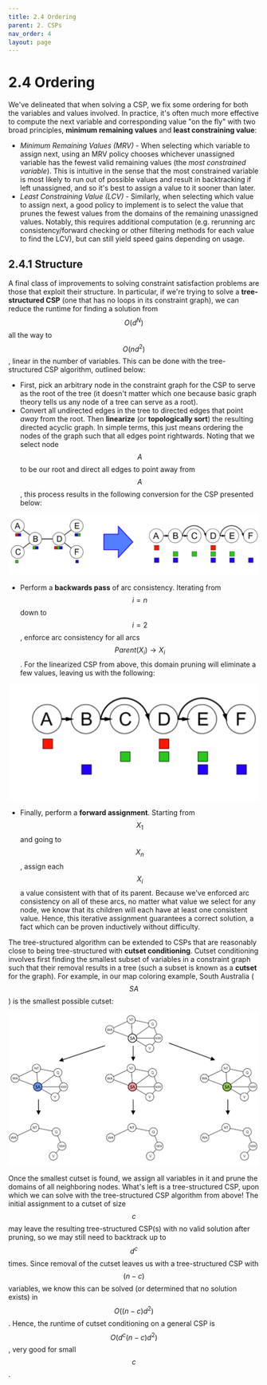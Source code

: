```yaml
---
title: 2.4 Ordering
parent: 2. CSPs
nav_order: 4
layout: page
---
```


# 2.4 Ordering

We've delineated that when solving a CSP, we fix some ordering for both the variables and values involved. In practice, it's often much more effective to compute the next variable and corresponding value "on the fly" with two broad principles, **minimum remaining values** and **least constraining value**:

- *Minimum Remaining Values (MRV)* - When selecting which variable to assign next, using an MRV policy chooses whichever unassigned variable has the fewest valid remaining values (the *most constrained variable*). This is intuitive in the sense that the most constrained variable is most likely to run out of possible values and result in backtracking if left unassigned, and so it's best to assign a value to it sooner than later.
- *Least Constraining Value (LCV)* - Similarly, when selecting which value to assign next, a good policy to implement is to select the value that prunes the fewest values from the domains of the remaining unassigned values. Notably, this requires additional computation (e.g. rerunning arc consistency/forward checking or other filtering methods for each value to find the LCV), but can still yield speed gains depending on usage.

## 2.4.1 Structure

A final class of improvements to solving constraint satisfaction problems are those that exploit their structure. In particular, if we're trying to solve a **tree-structured CSP** (one that has no loops in its constraint graph), we can reduce the runtime for finding a solution from $$ O(d^N) $$ all the way to $$ O(nd^2) $$, linear in the number of variables. This can be done with the tree-structured CSP algorithm, outlined below:

- First, pick an arbitrary node in the constraint graph for the CSP to serve as the root of the tree (it doesn't matter which one because basic graph theory tells us any node of a tree can serve as a root).
- Convert all undirected edges in the tree to directed edges that point *away* from the root. Then **linearize** (or **topologically sort**) the resulting directed acyclic graph. In simple terms, this just means ordering the nodes of the graph such that all edges point rightwards. Noting that we select node $$ A $$ to be our root and direct all edges to point away from $$ A $$, this process results in the following conversion for the CSP presented below:

![Tree-structured CSP](../assets/images/tree-structured-alg.png)

- Perform a **backwards pass** of arc consistency. Iterating from $$ i = n $$ down to $$ i = 2 $$, enforce arc consistency for all arcs $$ Parent(X_i) \longrightarrow X_i $$. For the linearized CSP from above, this domain pruning will eliminate a few values, leaving us with the following:

![Pruned tree](../assets/images/pruned-tree.png)

- Finally, perform a **forward assignment**. Starting from $$ X_1 $$ and going to $$ X_n $$, assign each $$ X_i $$ a value consistent with that of its parent. Because we've enforced arc consistency on all of these arcs, no matter what value we select for any node, we know that its children will each have at least one consistent value. Hence, this iterative assignment guarantees a correct solution, a fact which can be proven inductively without difficulty.

The tree-structured algorithm can be extended to CSPs that are reasonably close to being tree-structured with **cutset conditioning**. Cutset conditioning involves first finding the smallest subset of variables in a constraint graph such that their removal results in a tree (such a subset is known as a **cutset** for the graph). For example, in our map coloring example, South Australia ($$ SA $$) is the smallest possible cutset:

![Cutset example](../assets/images/cutset.png)

Once the smallest cutset is found, we assign all variables in it and prune the domains of all neighboring nodes. What's left is a tree-structured CSP, upon which we can solve with the tree-structured CSP algorithm from above! The initial assignment to a cutset of size $$ c $$ may leave the resulting tree-structured CSP(s) with no valid solution after pruning, so we may still need to backtrack up to $$ d^c $$ times. Since removal of the cutset leaves us with a tree-structured CSP with $$ (n - c) $$ variables, we know this can be solved (or determined that no solution exists) in $$ O((n - c)d^2) $$. Hence, the runtime of cutset conditioning on a general CSP is $$ O(d^c(n-c)d^2) $$, very good for small $$ c $$.
